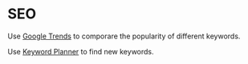 # SEO

Use [Google Trends](https://trends.google.com/trends/explore?geo=CA-QC&q=couvreur,toiture,bardeaux,toit,bardeau) to comporare the popularity of different keywords.

Use [Keyword Planner](https://keywordplanner.net/search-results?country=ca&keyword=toiture&searchType=l1) to find new keywords.
